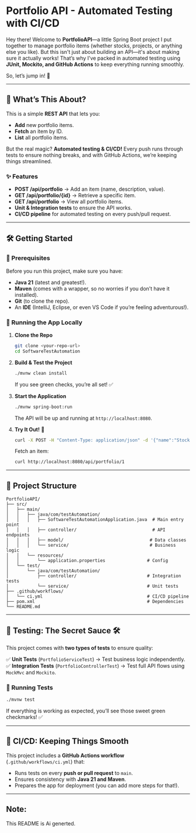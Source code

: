 # Portfolio API - Automated Testing with CI/CD

Hey there! Welcome to **PortfolioAPI**—a little Spring Boot project I put together to manage portfolio items (whether stocks, projects, or anything else you like). But this isn't just about building an API—it's about making sure it actually works! That’s why I’ve packed in automated testing using **JUnit, Mockito, and GitHub Actions** to keep everything running smoothly.

So, let’s jump in! 🚀

---

## 🚀 What’s This About?
This is a simple **REST API** that lets you:
- **Add** new portfolio items.
- **Fetch** an item by ID.
- **List** all portfolio items.

But the real magic? **Automated testing & CI/CD!** Every push runs through tests to ensure nothing breaks, and with GitHub Actions, we’re keeping things streamlined.

### ✨ Features
- **POST /api/portfolio** → Add an item (name, description, value).
- **GET /api/portfolio/{id}** → Retrieve a specific item.
- **GET /api/portfolio** → View all portfolio items.
- **Unit & Integration tests** to ensure the API works.
- **CI/CD pipeline** for automated testing on every push/pull request.

---

## 🛠️ Getting Started

### 📌 Prerequisites
Before you run this project, make sure you have:
- **Java 21** (latest and greatest!).
- **Maven** (comes with a wrapper, so no worries if you don’t have it installed).
- **Git** (to clone the repo).
- An **IDE** (IntelliJ, Eclipse, or even VS Code if you’re feeling adventurous!).

### 🏃 Running the App Locally
1. **Clone the Repo**
   ```bash
   git clone <your-repo-url>
   cd SoftwareTestAutomation
   ```
2. **Build & Test the Project**
   ```bash
   ./mvnw clean install
   ```
   If you see green checks, you’re all set! ✅
3. **Start the Application**
   ```bash
   ./mvnw spring-boot:run
   ```
   The API will be up and running at `http://localhost:8080`.
4. **Try It Out!** 🎯
   ```bash
   curl -X POST -H "Content-Type: application/json" -d '{"name":"Stock","description":"Tech stock","value":100.0}' http://localhost:8080/api/portfolio
   ```
   
   Fetch an item:
   ```bash
   curl http://localhost:8080/api/portfolio/1
   ```

---

## 📂 Project Structure

```
PortfolioAPI/
├── src/
│   ├── main/
│   │   ├── java/com/testAutomation/
│   │   │   ├── SoftwareTestAutomationApplication.java  # Main entry point
│   │   │   ├── controller/                             # API endpoints
│   │   │   ├── model/                                 # Data classes
│   │   │   └── service/                               # Business logic
│   │   └── resources/
│   │       └── application.properties                # Config
│   └── test/
│       └── java/com/testAutomation/
│           ├── controller/                           # Integration tests
│           └── service/                              # Unit tests
├── .github/workflows/
│   └── ci.yml                                        # CI/CD pipeline
├── pom.xml                                           # Dependencies
└── README.md                                         
```

---

## 🧪 Testing: The Secret Sauce 🛠️
This project comes with **two types of tests** to ensure quality:

✅ **Unit Tests** (`PortfolioServiceTest`) → Test business logic independently.
✅ **Integration Tests** (`PortfolioControllerTest`) → Test full API flows using `MockMvc` and `Mockito`.

### 📢 Running Tests
```bash
./mvnw test
```
If everything is working as expected, you’ll see those sweet green checkmarks! ✅

---

## 🚀 CI/CD: Keeping Things Smooth
This project includes a **GitHub Actions workflow** (`.github/workflows/ci.yml`) that:
- Runs tests on every **push or pull request** to `main`.
- Ensures consistency with **Java 21 and Maven**.
- Prepares the app for deployment (you can add more steps for that!).

---
## Note:
This README is Ai generted.
